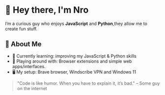 # 👋 Hey there, I'm Nro

I’m a curious guy who enjoys **JavaScript** and **Python**,they allow me to create fun stuff.

## 🚀 About Me
- 🧠 Currently learning: improving my JavaScript & Python skills
- 🧪 Playing around with: Browser extensions and simple web apps/interfaces.
- 🖥 My setup: Brave browser, Windscribe VPN and Windows 11

> "Code is like humor. When you have to explain it, it’s bad." – Some guy on the internet
